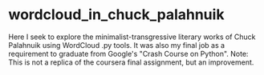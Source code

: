 # wordcloud_in_chuck_palahnuik
Here I seek to explore the minimalist-transgressive literary works of Chuck Palahnuik using WordCloud .py tools. It was also my final job as a requirement to graduate from Google's "Crash Course on Python". Note: This is not a replica of the coursera final assignment, but an improvement.
